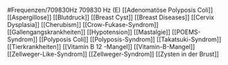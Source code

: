 #Frequenzen/709830Hz
709830 Hz (E)
[[Adenomatöse Polyposis Coli]]
[[Aspergillose]]
[[Blutdruck]]
[[Breast Cyst]]
[[Breast Diseases]]
[[Cervix Dysplasia]]
[[Cherubism]]
[[Crow-Fukase-Syndrom]]
[[Gallengangskrankheiten]]
[[Hypotension]]
[[Mastalgie]]
[[POEMS-Syndrom]]
[[Polyposis Coli]]
[[Polyposis-Syndrom]]
[[Takatsuki-Syndrom]]
[[Tierkrankheiten]]
[[Vitamin B 12 -Mangel]]
[[Vitamin-B-Mangel]]
[[Zellweger-Like-Syndrom]]
[[Zellweger-Syndrom]]
[[Zysten in der Brust]]